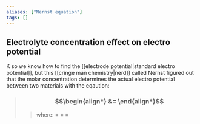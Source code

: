 ```yaml
---
aliases: ["Nernst equation"]
tags: []
---
```


## Electrolyte concentration effect on electro potential

K so we know how to find the [[electrode potential|standard electro potential]], but this [[cringe man chemistry|nerd]] called Nernst figured out that the molar concentration determines the actual electro potential between two materials with the eqaution:

> ### $$\begin{align*}   &=   \end{align*}$$
>> where:
>> $=$ 
>> $=$
>> $=$

